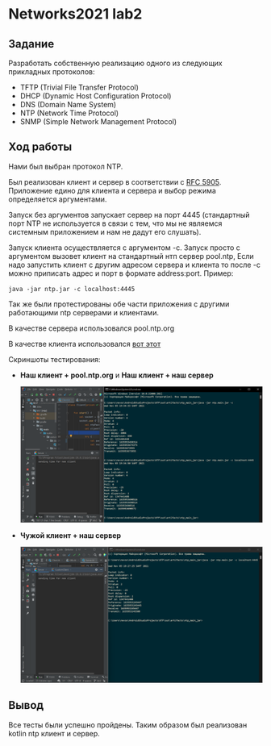 # Networks2021 lab2

## Задание
Разработать собственную реализацию одного из
следующих прикладных протоколов:

* TFTP (Trivial File Transfer Protocol)
* DHCP (Dynamic Host Configuration Protocol)
* DNS (Domain Name System)
* NTP (Network Time Protocol)
* SNMP (Simple Network Management Protocol)

## Ход работы
Нами был выбран протокол NTP. 

Был реализован клиент и сервер в соответствии с
[RFC 5905](https://datatracker.ietf.org/doc/html/rfc5905). 
Приложение едино для клиента и сервера и выбор режима 
определяется аргументами. 

Запуск без аргументов запускает сервер на порт 4445 (стандартный порт NTP не используется 
в связи с тем, что мы не являемся системным приложением и нам не дадут его слушать).


Запуск клиента осуществляется с аргументом -c. Запуск просто с аргументом вызовет клиент на стандартный нтп сервер 
pool.ntp, Если надо запустить клиент с другим адресом сервера и клиента то после -c можно приписать адрес и порт в формате 
address:port. Пример:
```shell
java -jar ntp.jar -c localhost:4445
```
Так же были протестированы обе части приложения с другими работающими ntp серверами и клиентами.

В качестве сервера использовался pool.ntp.org

В качестве клиента использовался [вот этот](https://github.com/Feodoros/NTPClient)

Скриншоты тестирования:

* **Наш клиент + pool.ntp.org** и **Наш клиент + наш сервер**

  ![1.png](images/2.png)

* **Чужой клиент + наш сервер**

  ![2.png](images/1.png)



## Вывод

Все тесты были успешно пройдены. Таким образом был реализован kotlin ntp клиент и сервер.